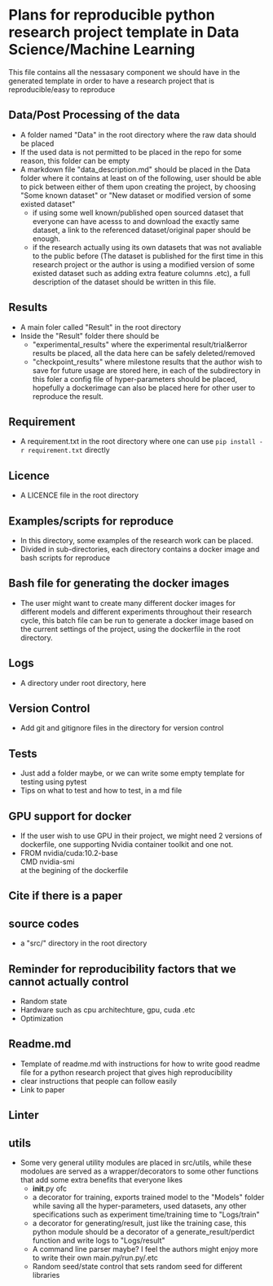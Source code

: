 # Plans for reproducible python research project template in Data Science/Machine Learning
This file contains all the nessasary component we should have in the generated template in order to have a research project that is reproducible/easy to reproduce

## Data/Post Processing of the data
- A folder named "Data" in the root directory where the raw data should be placed
- If the used data is not permitted to be placed in the repo for some reason, this folder can be empty
- A markdown file "data_description.md" should be placed in the Data folder where it contains at least on of the following, user should be able to pick between either of them upon creating the project, by choosing "Some known dataset" or "New dataset or modified version of some existed dataset"
	- if using some well known/published open sourced dataset that everyone can have acesss to and download the exactly same dataset, a link to the referenced dataset/original paper should be enough.
	- if the research actually using its own datasets that was not avaliable to the public before (The dataset is published for the first time in this research project or the author is using a modified version of some existed dataset such as adding extra feature columns .etc), a full description of the dataset should be written in this file.


## Results
- A main foler called "Result" in the root directory
- Inside the "Result" folder there should be
	- "experimental_results" where the experimental result/trial&error results be placed, all the data here can be safely deleted/removed 
	- "checkpoint_results" where milestone results that the author wish to save for future usage are stored here, in each of the subdirectory in this foler a config file of hyper-parameters should be placed, hopefully a dockerimage can also be placed here for other user to reproduce the result.


## Requirement
- A requirement.txt in the root directory where one can use `pip install -r requirement.txt` directly

## Licence
- A LICENCE file in the root directory

## Examples/scripts for reproduce
- In this directory, some examples of the research work can be placed.
- Divided in sub-directories, each directory contains a docker image and bash scripts for reproduce

## Bash file for generating the docker images
- The user might want to create many different docker images for different models and different experiments throughout their research cycle, this batch file can be run to generate a docker image based on the current settings of the project, using the dockerfile in the root directory.

## Logs
- A directory under root directory, here 

## Version Control
- Add git and gitignore files in the directory for version control

## Tests
- Just add a folder maybe, or we can write some empty template for testing using pytest
- Tips on what to test and how to test, in a md file

## GPU support for docker
- If the user wish to use GPU in their project, we might need 2 versions of dockerfile, one supporting Nvidia container toolkit and one not.
- FROM nvidia/cuda:10.2-base\
CMD nvidia-smi\
at the begining of the dockerfile

## Cite if there is a paper


## source codes
- a "src/" directory in the root directory

## Reminder for reproducibility factors that we cannot actually control
- Random state
- Hardware such as cpu architechture, gpu, cuda .etc
- Optimization

## Readme.md
- Template of readme.md with instructions for how to write good readme file for a python research project that gives high reproducibility
- clear instructions that people can follow easily
- Link to paper

## Linter






## utils
- Some very general utility modules are placed in src/utils, while these modolues are served as a wrapper/decorators to some other functions that add some extra benefits that everyone likes
	- __init__.py ofc
	- a decorator for training, exports trained model to the "Models" folder while saving all the hyper-parameters, used datasets, any other specifications such as experiment time/training time to "Logs/train"
	- a decorator for generating/result, just like the training case, this python module should be a decorator of a generate_result/perdict function and write logs to "Logs/result"
	- A command line parser maybe? I feel the authors might enjoy more to write their own main.py/run.py/.etc
	- Random seed/state control that sets random seed for different libraries
